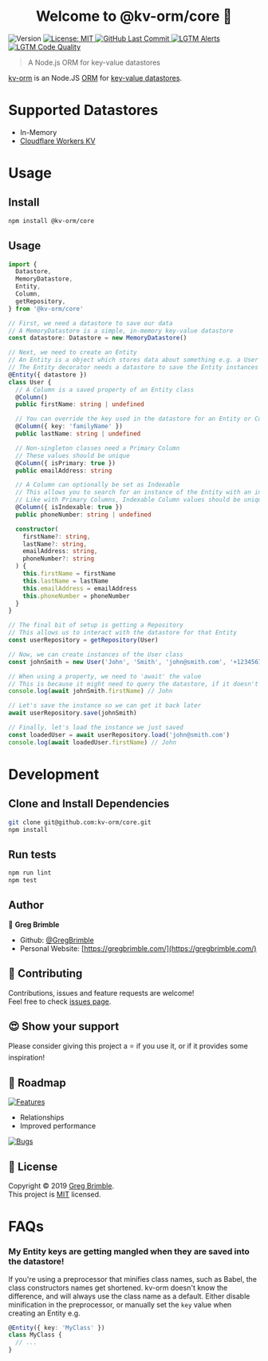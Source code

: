 <h1 align="center">Welcome to @kv-orm/core 👋</h1>
<p>
  <img alt="Version" src="https://img.shields.io/github/package-json/v/kv-orm/core?style=for-the-badge" />
  <a href="https://github.com/kv-orm/core/blob/master/LICENSE" target="_blank">
    <img alt="License: MIT" src="https://img.shields.io/github/license/kv-orm/core?style=for-the-badge" />
  </a>
  <a href="https://github.com/kv-orm/core" target="_blank">
    <img alt="GitHub Last Commit" src="https://img.shields.io/github/last-commit/kv-orm/core.svg?logo=github&style=for-the-badge" />
  </a>
  <a href="https://lgtm.com/projects/g/kv-orm/core/alerts/" target="_blank">
    <img alt="LGTM Alerts" src="https://img.shields.io/lgtm/alerts/g/kv-orm/core.svg?style=for-the-badge&logo=lgtm">
  </a>
  <a href="https://lgtm.com/projects/g/kv-orm/core/context:javascript">
    <img alt="LGTM Code Quality" src="https://img.shields.io/lgtm/grade/javascript/g/kv-orm/core.svg?style=for-the-badge&logo=lgtm">
  </a>
</p>

> A Node.js ORM for key-value datastores

[kv-orm] is an Node.JS [ORM](https://en.wikipedia.org/wiki/Object-relational_mapping) for [key-value datastores](https://en.wikipedia.org/wiki/Key-value_database).

# Supported Datastores

- In-Memory
- [Cloudflare Workers KV](https://github.com/kv-orm/cf-workers)

# Usage

## Install

```sh
npm install @kv-orm/core
```

## Usage

```typescript
import {
  Datastore,
  MemoryDatastore,
  Entity,
  Column,
  getRepository,
} from '@kv-orm/core'

// First, we need a datastore to save our data
// A MemoryDatastore is a simple, in-memory key-value datastore
const datastore: Datastore = new MemoryDatastore()

// Next, we need to create an Entity
// An Entity is a object which stores data about something e.g. a User
// The Entity decorator needs a datastore to save the Entity instances into
@Entity({ datastore })
class User {
  // A Column is a saved property of an Entity class
  @Column()
  public firstName: string | undefined

  // You can override the key used in the datastore for an Entity or Column by passing it into the decorator
  @Column({ key: 'familyName' })
  public lastName: string | undefined

  // Non-singleton classes need a Primary Column
  // These values should be unique
  @Column({ isPrimary: true })
  public emailAddress: string

  // A Column can optionally be set as Indexable
  // This allows you to search for an instance of the Entity with an indexed value
  // Like with Primary Columns, Indexable Column values should be unique
  @Column({ isIndexable: true })
  public phoneNumber: string | undefined

  constructor(
    firstName?: string,
    lastName?: string,
    emailAddress: string,
    phoneNumber?: string
  ) {
    this.firstName = firstName
    this.lastName = lastName
    this.emailAddress = emailAddress
    this.phoneNumber = phoneNumber
  }
}

// The final bit of setup is getting a Repository
// This allows us to interact with the datastore for that Entity
const userRepository = getRepository(User)

// Now, we can create instances of the User class
const johnSmith = new User('John', 'Smith', 'john@smith.com', '+1234567890')

// When using a property, we need to 'await' the value
// This is because it might need to query the datastore, if it doesn't have the value in memory
console.log(await johnSmith.firstName) // John

// Let's save the instance so we can get it back later
await userRepository.save(johnSmith)

// Finally, let's load the instance we just saved
const loadedUser = await userRepository.load('john@smith.com')
console.log(await loadedUser.firstName) // John
```

# Development

## Clone and Install Dependencies

```sh
git clone git@github.com:kv-orm/core.git
npm install
```

## Run tests

```sh
npm run lint
npm test
```

## Author

👤 **Greg Brimble**

- Github: [@GregBrimble](https://github.com/GregBrimble)
- Personal Website: [https://gregbrimble.com/](https://gregbrimble.com/)

## 🤝 Contributing

Contributions, issues and feature requests are welcome!<br />Feel free to check [issues page](https://github.com/kv-orm/core/issues).

## 😍 Show your support

Please consider giving this project a ⭐️ if you use it, or if it provides some inspiration!

## 🚎 Roadmap

<a href="https://github.com/kv-orm/core/issues?q=is%3Aopen+is%3Aissue+label%3Aenhancement" target="_blank">
  <img alt="Features" src="https://img.shields.io/github/issues/kv-orm/core/enhancement?color=%2335a501&label=Features&logo=github&style=for-the-badge" />
</a>

- Relationships
- Improved performance

<a href="https://github.com/kv-orm/core/issues?q=is%3Aopen+is%3Aissue+label%3Abug" target="_blank">
  <img alt="Bugs" src="https://img.shields.io/github/issues/kv-orm/core/bug?color=%23d73a4a&label=Bugs&logo=github&style=for-the-badge" />
</a>

## 📝 License

Copyright © 2019 [Greg Brimble](https://github.com/GregBrimble).<br />
This project is [MIT](https://github.com/kv-orm/core/blob/master/LICENSE) licensed.

[kv-orm]: https://github.com/kv-orm/core

# FAQs

### My Entity keys are getting mangled when they are saved into the datastore!

If you're using a preprocessor that minifies class names, such as Babel, the class constructors names get shortened. kv-orm doesn't know the difference, and will always use the class name as a default. Either disable minification in the preprocessor, or manually set the `key` value when creating an Entity e.g.

```typescript
@Entity({ key: 'MyClass' })
class MyClass {
  // ...
}
```
